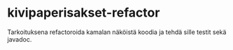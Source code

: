 # kivipaperisakset-refactor
Tarkoituksena refactoroida kamalan näköistä koodia ja tehdä sille testit sekä javadoc.
